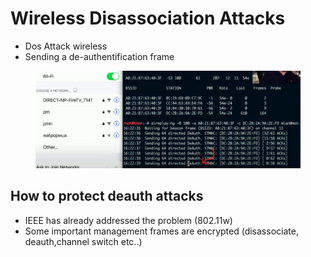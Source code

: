 # Wireless Disassociation Attacks

* Dos Attack wireless
* Sending a de-authentification frame

<figure><img src="../../../.gitbook/assets/image (2).png" alt=""><figcaption></figcaption></figure>

## How to protect deauth attacks

* IEEE has already addressed the problem (802.11w)
* Some important management frames are encrypted (disassociate, deauth,channel switch etc..)

